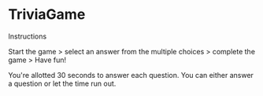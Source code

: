 # TriviaGame

Instructions

Start the game > select an answer from the multiple choices > complete the game > Have fun!

You're allotted 30 seconds to answer each question. You can either answer a question or let the time run out.
